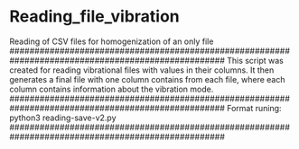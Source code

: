 # Reading_file_vibration
Reading of CSV files for homogenization of an only file  
###################################################################################################
This script was created for reading vibrational files 
with values in their columns. It then generates a final
file with one column contains from each file, where each
column contains information about the vibration mode.
###################################################################################################
Format runing: python3 reading-save-v2.py
###################################################################################################

